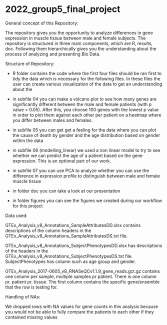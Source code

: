 # 2022_group5_final_project

General concept of this Repository:

The repository gives you the opportunity to analyze differences in gene expression in muscle tissue between male and female subjects. The repository is structured in three main components, which are R, results, doc. Following them hierarchically gives you the understanding about the process of analyzing and presenting Bio Data. 

Structure of Repository:

- R folder contains the code where the first four files should be ran first to tidy the data which is necessary for the following files. In these files the user can create various visualization of the data to get an understanding about the 

- in subfile 04 you can make a volcano plot to see how many genes are significantly different between the male and female patients (with p value = 0.05). After this, you choose 100 genes with the lowest p value in order to plot them against each other per patient on a heatmap where you differ between males and females.
- in subfile 05 you can get get a feeling for the data where you can plot the cause of death by gender      and the age distribution based on gender within the data

- in subfile 06 (modelling_linear) we used a non linear model to try to see whether we can predict the      age of a patient based on the gene expression. This is an optional part of our work.

- in subfile 07 you can use PCA to analyze whether you can use the difference in expression profile to distinguish between male and female muscle tissue

- in folder doc you can take a look at our presentation 

- in folder figures you can see the figures we created during our workflow for this project

Data used:

GTEx_Analysis_v8_Annotations_SampleAttributesDD.xlsx contains descriptions of the column headers in the GTEx_Analysis_v8_Annotations_SampleAttributesDS.txt file. 

GTEx_Analysis_v8_Annotations_SubjectPhenotypesDD.xlsx has descriptions of the headers in the GTEx_Analysis_v8_Annotations_SubjectPhenotypesDS.txt file. SubjectPhenotypes has column such as age group and gender. 

GTEx_Analysis_2017-0605_v8_RNASeQCv1.1.9_gene_reads.gct.gz contains one column per sample, multiple samples pr patient. There is one column pr. patient pr. tissue. The first column contains the specific gene/ensemble that the row is testing for. 

Handling of NAs:

We dropped rows with NA values for gene counts in this analysis because you would not be able to fully compare the patients to each other if they contained missing values





